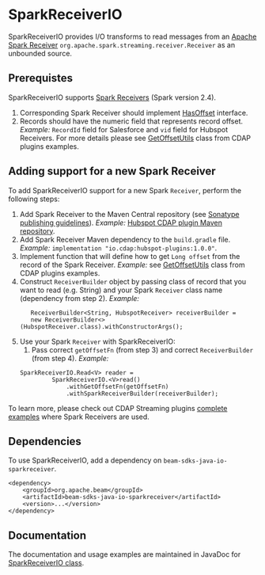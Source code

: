 <!--
    Licensed to the Apache Software Foundation (ASF) under one
    or more contributor license agreements.  See the NOTICE file
    distributed with this work for additional information
    regarding copyright ownership.  The ASF licenses this file
    to you under the Apache License, Version 2.0 (the
    "License"); you may not use this file except in compliance
    with the License.  You may obtain a copy of the License at

      http://www.apache.org/licenses/LICENSE-2.0

    Unless required by applicable law or agreed to in writing,
    software distributed under the License is distributed on an
    "AS IS" BASIS, WITHOUT WARRANTIES OR CONDITIONS OF ANY
    KIND, either express or implied.  See the License for the
    specific language governing permissions and limitations
    under the License.
-->
# SparkReceiverIO

SparkReceiverIO provides I/O transforms to read messages from an [Apache Spark Receiver](https://spark.apache.org/docs/2.4.0/streaming-custom-receivers.html) `org.apache.spark.streaming.receiver.Receiver` as an unbounded source.

## Prerequistes

SparkReceiverIO supports [Spark Receivers](https://spark.apache.org/docs/2.4.0/streaming-custom-receivers.html) (Spark version 2.4).
1. Corresponding Spark Receiver should implement [HasOffset](https://github.com/apache/beam/blob/master/sdks/java/io/sparkreceiver/src/main/java/org/apache/beam/sdk/io/sparkreceiver/HasOffset.java) interface.
2. Records should have the numeric field that represents record offset. *Example:* `RecordId` field for Salesforce and `vid` field for Hubspot Receivers.
   For more details please see [GetOffsetUtils](https://github.com/apache/beam/tree/master/examples/java/cdap/src/main/java/org/apache/beam/examples/complete/cdap/utils/GetOffsetUtils.java) class from CDAP plugins examples.

## Adding support for a new Spark Receiver

To add SparkReceiverIO support for a new Spark `Receiver`, perform the following steps:
1. Add Spark Receiver to the Maven Central repository (see [Sonatype publishing guidelines](https://central.sonatype.org/publish/)). *Example:* [Hubspot CDAP plugin Maven repository](https://mvnrepository.com/artifact/io.cdap/hubspot-plugins/1.0.0).
2. Add Spark Receiver Maven dependency to the `build.gradle` file. *Example:* ``implementation "io.cdap:hubspot-plugins:1.0.0"``.
3. Implement function that will define how to get `Long offset` from the record of the Spark Receiver.
   *Example:* see [GetOffsetUtils](https://github.com/apache/beam/tree/master/examples/java/cdap/src/main/java/org/apache/beam/examples/complete/cdap/utils/GetOffsetUtils.java) class from CDAP plugins examples.
4. Construct `ReceiverBuilder` object by passing class of record that you want to read (e.g. String) and your Spark `Receiver` class name (dependency from step 2). *Example:*
   ```
      ReceiverBuilder<String, HubspotReceiver> receiverBuilder =
      new ReceiverBuilder<>(HubspotReceiver.class).withConstructorArgs();
   ```
5. Use your Spark `Receiver` with SparkReceiverIO:
    1. Pass correct `getOffsetFn` (from step 3) and correct `ReceiverBuilder` (from step 4). *Example:*
   ```
   SparkReceiverIO.Read<V> reader =
            SparkReceiverIO.<V>read()
                .withGetOffsetFn(getOffsetFn)
                .withSparkReceiverBuilder(receiverBuilder);
   ```


To learn more, please check out CDAP Streaming plugins [complete examples](https://github.com/apache/beam/tree/master/examples/java/cdap/src/main/java/org/apache/beam/examples/complete/cdap) where Spark Receivers are used.

## Dependencies

To use SparkReceiverIO, add a dependency on `beam-sdks-java-io-sparkreceiver`.

```maven
<dependency>
    <groupId>org.apache.beam</groupId>
    <artifactId>beam-sdks-java-io-sparkreceiver</artifactId>
    <version>...</version>
</dependency>
```

## Documentation

The documentation and usage examples are maintained in JavaDoc for [SparkReceiverIO class](src/main/java/org/apache/beam/sdk/io/sparkreceiver/SparkReceiverIO.java).
